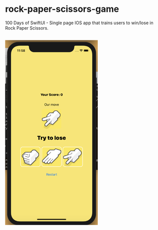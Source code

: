 # rock-paper-scissors-game
100 Days of SwiftUI - Single page IOS app that trains users to win/lose in Rock Paper Scissors.
<br>
<br>

<img src='preview.png' title='Screenshot' width='300px'/>
